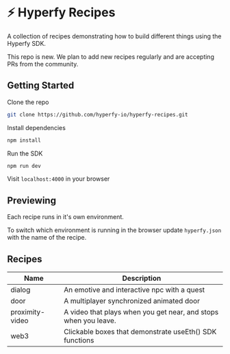 # ⚡️ Hyperfy Recipes

A collection of recipes demonstrating how to build different things using the Hyperfy SDK.

This repo is new. We plan to add new recipes regularly and are accepting PRs from the community.

## Getting Started

Clone the repo

```bash
git clone https://github.com/hyperfy-io/hyperfy-recipes.git
```

Install dependencies

```bash
npm install
```

Run the SDK

```bash
npm run dev
```

Visit `localhost:4000` in your browser

## Previewing

Each recipe runs in it's own environment.

To switch which environment is running in the browser update `hyperfy.json` with the name of the recipe.

## Recipes

| Name            | Description                                                     |
| --------------- | --------------------------------------------------------------- |
| dialog          | An emotive and interactive npc with a quest                     |
| door            | A multiplayer synchronized animated door                        |
| proximity-video | A video that plays when you get near, and stops when you leave. |
| web3            | Clickable boxes that demonstrate useEth() SDK functions         |
